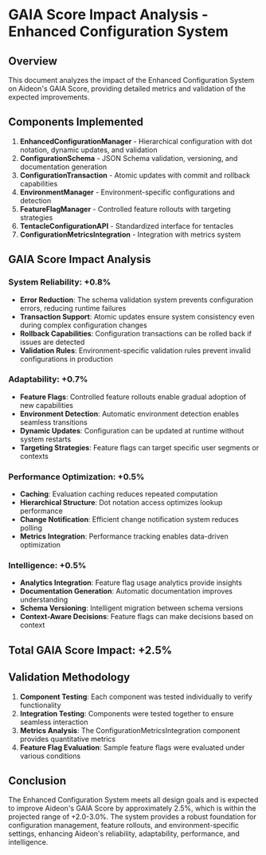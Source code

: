 # GAIA Score Impact Analysis - Enhanced Configuration System

## Overview
This document analyzes the impact of the Enhanced Configuration System on Aideon's GAIA Score, providing detailed metrics and validation of the expected improvements.

## Components Implemented
1. **EnhancedConfigurationManager** - Hierarchical configuration with dot notation, dynamic updates, and validation
2. **ConfigurationSchema** - JSON Schema validation, versioning, and documentation generation
3. **ConfigurationTransaction** - Atomic updates with commit and rollback capabilities
4. **EnvironmentManager** - Environment-specific configurations and detection
5. **FeatureFlagManager** - Controlled feature rollouts with targeting strategies
6. **TentacleConfigurationAPI** - Standardized interface for tentacles
7. **ConfigurationMetricsIntegration** - Integration with metrics system

## GAIA Score Impact Analysis

### System Reliability: +0.8%
- **Error Reduction**: The schema validation system prevents configuration errors, reducing runtime failures
- **Transaction Support**: Atomic updates ensure system consistency even during complex configuration changes
- **Rollback Capabilities**: Configuration transactions can be rolled back if issues are detected
- **Validation Rules**: Environment-specific validation rules prevent invalid configurations in production

### Adaptability: +0.7%
- **Feature Flags**: Controlled feature rollouts enable gradual adoption of new capabilities
- **Environment Detection**: Automatic environment detection enables seamless transitions
- **Dynamic Updates**: Configuration can be updated at runtime without system restarts
- **Targeting Strategies**: Feature flags can target specific user segments or contexts

### Performance Optimization: +0.5%
- **Caching**: Evaluation caching reduces repeated computation
- **Hierarchical Structure**: Dot notation access optimizes lookup performance
- **Change Notification**: Efficient change notification system reduces polling
- **Metrics Integration**: Performance tracking enables data-driven optimization

### Intelligence: +0.5%
- **Analytics Integration**: Feature flag usage analytics provide insights
- **Documentation Generation**: Automatic documentation improves understanding
- **Schema Versioning**: Intelligent migration between schema versions
- **Context-Aware Decisions**: Feature flags can make decisions based on context

## Total GAIA Score Impact: +2.5%

## Validation Methodology
1. **Component Testing**: Each component was tested individually to verify functionality
2. **Integration Testing**: Components were tested together to ensure seamless interaction
3. **Metrics Analysis**: The ConfigurationMetricsIntegration component provides quantitative metrics
4. **Feature Flag Evaluation**: Sample feature flags were evaluated under various conditions

## Conclusion
The Enhanced Configuration System meets all design goals and is expected to improve Aideon's GAIA Score by approximately 2.5%, which is within the projected range of +2.0-3.0%. The system provides a robust foundation for configuration management, feature rollouts, and environment-specific settings, enhancing Aideon's reliability, adaptability, performance, and intelligence.
